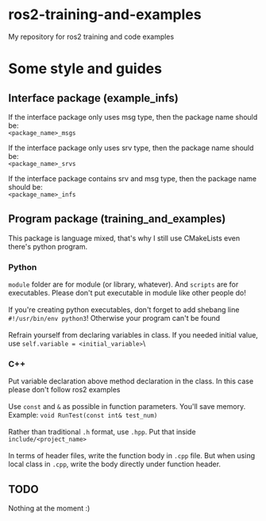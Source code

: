 # ros2-training-and-examples
My repository for ros2 training and code examples

# Some style and guides
## Interface package (example_infs)
If the interface package only uses msg type, then the package name should be:\
`<package_name>_msgs`

If the interface package only uses srv type, then the package name should be:\
`<package_name>_srvs`

If the interface package contains srv and msg type, then the package name should be:\
`<package_name>_infs`

## Program package (training_and_examples)
This package is language mixed, that's why I still use CMakeLists even there's python program.
### Python
`module` folder are for module (or library, whatever). And `scripts` are for executables. Please don't put executable in module
like other people do!\
\
If you're creating python executables, don't forget to add shebang line `#!/usr/bin/env python3`! Otherwise your program can't be found\
\
Refrain yourself from declaring variables in class. If you needed initial value, use `self.variable = <initial_variable>`\
### C++
Put variable declaration above method declaration in the class. In this case please don't follow ros2 examples\
\
Use `const` and `&` as possible in function parameters. You'll save memory. Example: `void RunTest(const int& test_num)`\
\
Rather than traditional `.h` format, use `.hpp`. Put that inside `include/<project_name>`\
\
In terms of header files, write the function body in `.cpp` file. But when using local class in `.cpp`, write the body directly under function header.

## TODO
Nothing at the moment :)